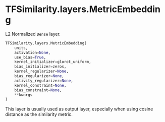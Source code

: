 # TFSimilarity.layers.MetricEmbedding





L2 Normalized `Dense` layer.

```python
TFSimilarity.layers.MetricEmbedding(
    units,
    activation=None,
    use_bias=True,
    kernel_initializer=glorot_uniform,
    bias_initializer=zeros,
    kernel_regularizer=None,
    bias_regularizer=None,
    activity_regularizer=None,
    kernel_constraint=None,
    bias_constraint=None,
    **kwargs
)
```



<!-- Placeholder for "Used in" -->

This layer is usually used as output layer, especially when using cosine
distance as the similarity metric.

